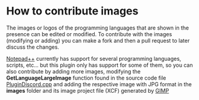 # How to contribute images

The images or logos of the programming languages that are shown in the presence can be edited or modified. To contribute with the images (modifying or adding) you can make a fork and then a pull request to later discuss the changes. 

[Notepad++](https://github.com/notepad-plus-plus/notepad-plus-plus) currently has support for several programming languages, scripts, etc... but this plugin only has support for some of them, so you can also contribute by adding more images, modifying the **GetLanguageLargeImage** function found in the source code file [PluginDiscord.cpp](https://github.com/Zukaritasu/notepadpp_rpc/blob/main/vstudio/src/PluginDiscord.cpp) and adding the respective image with JPG format in the **images** folder and its image project file (XCF) generated by [GIMP](https://www.gimp.org/) 